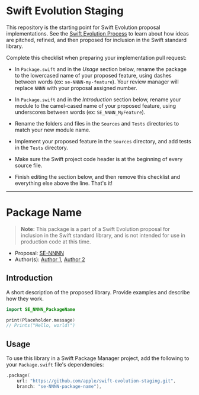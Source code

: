 # Swift Evolution Staging

This repository is the starting point for Swift Evolution proposal
implementations. See the [Swift Evolution Process][se-process] to learn about
how ideas are pitched, refined, and then proposed for inclusion in the Swift
standard library.

[se-process]: https://github.com/apple/swift-evolution/blob/master/process.md

Complete this checklist when preparing your implementation pull request:

- In `Package.swift` and in the _Usage_ section below, rename the package to the
  lowercased name of your proposed feature, using dashes between words (ex:
  `se-NNNN-my-feature`). Your review manager will replace `NNNN` with your
  proposal assigned number.
  
- In `Package.swift` and in the _Introduction_ section below, rename your module
  to the camel-cased name of your proposed feature, using underscores between
  words (ex: `SE_NNNN_MyFeature`).
  
- Rename the folders and files in the `Sources` and `Tests` directories to match
  your new module name.
  
- Implement your proposed feature in the `Sources` directory, and add tests in
  the `Tests` directory.
  
- Make sure the Swift project code header is at the beginning of every source
  file.
  
- Finish editing the section below, and then remove this checklist and
  everything else above the line. That's it!

--------------------------------------------------------------------------------

# Package Name

> **Note:** This package is a part of a Swift Evolution proposal for
  inclusion in the Swift standard library, and is not intended for use in
  production code at this time.

* Proposal: [SE-NNNN](https://github.com/apple/swift-evolution/proposals/NNNN-filename.md)
* Author(s): [Author 1](https://github.com/author1), [Author 2](https://github.com/author1)


## Introduction

A short description of the proposed library. 
Provide examples and describe how they work.

```swift
import SE_NNNN_PackageName

print(Placeholder.message)
// Prints("Hello, world!")
```


## Usage

To use this library in a Swift Package Manager project,
add the following to your `Package.swift` file's dependencies:

```swift
.package(
    url: "https://github.com/apple/swift-evolution-staging.git",
    branch: "se-NNNN-package-name"),
```


